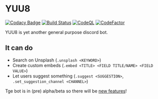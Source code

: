 # YUU8
[![Codacy Badge](https://app.codacy.com/project/badge/Grade/93347651ab9d4e5eae911df727565092)](https://www.codacy.com/gh/koviubi56/YUU8/dashboard?utm_source=github.com&amp;utm_medium=referral&amp;utm_content=koviubi56/YUU8&amp;utm_campaign=Badge_Grade)
[![Build Status](https://travis-ci.com/koviubi56/YUU8.svg?branch=main)](https://travis-ci.com/koviubi56/YUU8)
[![CodeQL](https://github.com/koviubi56/YUU8/actions/workflows/codeql-analysis.yml/badge.svg)](https://github.com/koviubi56/YUU8/actions/workflows/codeql-analysis.yml)
[![CodeFactor](https://www.codefactor.io/repository/github/koviubi56/yuu8/badge)](https://www.codefactor.io/repository/github/koviubi56/yuu8)

YUU8 is yet another general purpose discord bot.

## It can do
* Search on Unsplash (`.unsplash <KEYWORD>`)
* Create custom embeds (`.embed <TITLE> <FIELD TITLE/NAME> <FIELD VALUE>`)
* Let users suggest something (`.suggest <SUGGESTION>`, `.set_suggestion_channel <CHANNEL>`)

Tge bot is in (pre) alpha/beta so there will be [new features](https://github.com/koviubi56/YUU8/projects/1#column-15140296)!
